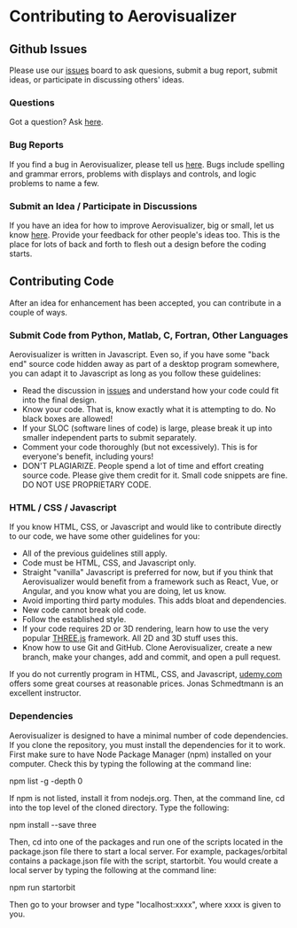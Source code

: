 # Contributing to Aerovisualizer

## Github Issues

Please use our <a href="https://github.com/eastmanrj/aerovisualizer/issues">issues</a> board to ask quesions, submit a bug report, submit ideas, or participate in discussing others' ideas.

### Questions

Got a question?  Ask [here](https://github.com/eastmanrj/aerovisualizer/labels/question).

### Bug Reports

If you find a bug in Aerovisualizer, please tell us [here](https://github.com/eastmanrj/aerovisualizer/labels/bug).  Bugs include spelling and grammar errors, problems with displays and controls, and logic problems to name a few.

### Submit an Idea / Participate in Discussions

If you have an idea for how to improve Aerovisualizer, big or small, let us know [here](https://github.com/eastmanrj/aerovisualizer/labels/enhancement).  Provide your feedback for other people's ideas too. This is the place for lots of back and forth to flesh out a design before the coding starts.

## Contributing Code

After an idea for enhancement has been accepted, you can contribute in a couple of ways.

### Submit Code from Python, Matlab, C, Fortran, Other Languages

Aerovisualizer is written in Javascript. Even so, if you have some "back end" source code hidden away as part of a desktop program somewhere, you can adapt it to Javascript as long as you follow these guidelines:

- Read the discussion in [issues](https://github.com/eastmanrj/aerovisualizer/labels/enhancement) and understand how your code could fit into the final design.
- Know your code.  That is, know exactly what it is attempting to do.  No black boxes are allowed!
- If your SLOC (software lines of code) is large, please break it up into smaller independent parts to submit separately.
- Comment your code thoroughly (but not excessively).  This is for everyone's benefit, including yours!
- DON'T PLAGIARIZE. People spend a lot of time and effort creating source code.  Please give them credit for it.  Small code snippets are fine.  DO NOT USE PROPRIETARY CODE.

### HTML / CSS / Javascript

If you know HTML, CSS, or Javascript and would like to contribute directly to our code, we have some other guidelines for you:

- All of the previous guidelines still apply.
- Code must be HTML, CSS, and Javascript only.
- Straight "vanilla" Javascript is preferred for now, but if you think that Aerovisualizer would benefit from a framework such as React, Vue, or Angular, and you know what you are doing, let us know. 
- Avoid importing third party modules.  This adds bloat and dependencies.
- New code cannot break old code.
- Follow the established style.
- If your code requires 2D or 3D rendering, learn how to use the very popular [THREE.js](https://threejs.org) framework.  All 2D and 3D stuff uses this.
- Know how to use Git and GitHub.  Clone Aerovisualizer, create a new branch, make your changes, add and commit, and open a pull request.

If you do not currently program in HTML, CSS, and Javascript, [udemy.com](https://udemy.com) offers some great courses at reasonable prices. Jonas Schmedtmann is an excellent instructor. 

### Dependencies

Aerovisualizer is designed to have a minimal number of code dependencies.  If you clone the repository, you must install the dependencies for it to work.  First make sure to have Node Package Manager (npm) installed on your computer.  Check this by typing the following at the command line:

npm list -g -depth 0

If npm is not listed, install it from nodejs.org.  Then, at the command line, cd into the top level of the cloned directory.  Type the following:

npm install --save three

Then, cd into one of the packages and run one of the scripts located in the package.json file there to start a local server.  For example, packages/orbital contains a package.json file with the script, startorbit.  You would create a local server by typing the following at the command line:

npm run startorbit

Then go to your browser and type "localhost:xxxx", where xxxx is given to you.
